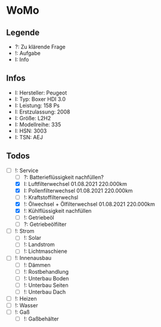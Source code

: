 # WoMo

## Legende
- ?: Zu klärende Frage
- !: Aufgabe 
- I: Info

## Infos 
- I: Hersteller: Peugeot
- I: Typ: Boxer HDI 3.0 
- I: Leistung: 158 Ps
- I: Erstzulassung: 2008
- I: Größe: L2H2 
- I: Modellreihe: 335
- I: HSN: 3003
- I: TSN: AEJ

## Todos
- [ ] !: Service
	- [ ] ?: Batterieflüssigkeit nachfüllen?
	- [X] I: Luftfilterwechsel 01.08.2021 220.000km
	- [x] I: Pollenfilterwechsel 01.08.2021 220.000km
	- [ ] !: Kraftstoffilterwechsl 
	- [x] !: Ölwechsel + Ölfilterwechsel 01.08.2021 220.000km
	- [x] !: Kühlflüssigkeit nachfüllen
  	- [ ] !: Getriebeöl 
  	- [ ] ?: Getriebeölfilter
 
- [ ] !: Strom 
	- [ ] !: Solar
	- [ ] !: Landstrom
	- [ ] !: Lichtmaschiene
- [ ] !: Innenausbau
	- [ ] !: Dämmen
	- [ ] !: Rostbehandlung
	- [ ] !: Unterbau Boden
	- [ ] !: Unterbau Seiten
	- [ ] !: Unterbau Dach
- [ ] !: Heizen
- [ ] !: Wasser
- [ ] !: Gaß
	- [ ] !: Gaßbehälter
